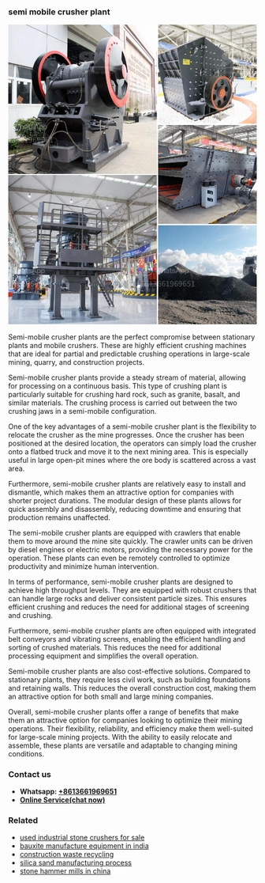 <h3>semi mobile crusher plant</h3><img src='1704857049.jpg' alt=''><p>Semi-mobile crusher plants are the perfect compromise between stationary plants and mobile crushers. These are highly efficient crushing machines that are ideal for partial and predictable crushing operations in large-scale mining, quarry, and construction projects.</p><p>Semi-mobile crusher plants provide a steady stream of material, allowing for processing on a continuous basis. This type of crushing plant is particularly suitable for crushing hard rock, such as granite, basalt, and similar materials. The crushing process is carried out between the two crushing jaws in a semi-mobile configuration.</p><p>One of the key advantages of a semi-mobile crusher plant is the flexibility to relocate the crusher as the mine progresses. Once the crusher has been positioned at the desired location, the operators can simply load the crusher onto a flatbed truck and move it to the next mining area. This is especially useful in large open-pit mines where the ore body is scattered across a vast area.</p><p>Furthermore, semi-mobile crusher plants are relatively easy to install and dismantle, which makes them an attractive option for companies with shorter project durations. The modular design of these plants allows for quick assembly and disassembly, reducing downtime and ensuring that production remains unaffected.</p><p>The semi-mobile crusher plants are equipped with crawlers that enable them to move around the mine site quickly. The crawler units can be driven by diesel engines or electric motors, providing the necessary power for the operation. These plants can even be remotely controlled to optimize productivity and minimize human intervention.</p><p>In terms of performance, semi-mobile crusher plants are designed to achieve high throughput levels. They are equipped with robust crushers that can handle large rocks and deliver consistent particle sizes. This ensures efficient crushing and reduces the need for additional stages of screening and crushing.</p><p>Furthermore, semi-mobile crusher plants are often equipped with integrated belt conveyors and vibrating screens, enabling the efficient handling and sorting of crushed materials. This reduces the need for additional processing equipment and simplifies the overall operation.</p><p>Semi-mobile crusher plants are also cost-effective solutions. Compared to stationary plants, they require less civil work, such as building foundations and retaining walls. This reduces the overall construction cost, making them an attractive option for both small and large mining companies.</p><p>Overall, semi-mobile crusher plants offer a range of benefits that make them an attractive option for companies looking to optimize their mining operations. Their flexibility, reliability, and efficiency make them well-suited for large-scale mining projects. With the ability to easily relocate and assemble, these plants are versatile and adaptable to changing mining conditions.</p><h3>Contact us</h3><ul><li><strong>Whatsapp:&nbsp;<a href="https://wa.me/8613661969651">+8613661969651</a></strong></li><li><a href="https://swt.shibang-china.com/?git&amp;zhl&amp;semi mobile crusher plant"><strong>Online Service(chat now)</strong></a></li></ul><h3>Related</h3><ul><li><a href='used industrial stone crushers for sale.md'>used industrial stone crushers for sale</a></li><li><a href='bauxite manufacture equipment in india.md'>bauxite manufacture equipment in india</a></li><li><a href='construction waste recycling.md'>construction waste recycling</a></li><li><a href='silica sand manufacturing process.md'>silica sand manufacturing process</a></li><li><a href='stone hammer mills in china.md'>stone hammer mills in china</a></li></ul>